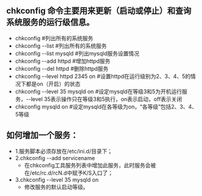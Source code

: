 ## chkconfig 命令主要用来更新（启动或停止）和查询系统服务的运行级信息。

- chkconfig							#列出所有的系统服务
- chkconfig --list        			#列出所有的系统服务
- chkconfig --list mysqld        		#列出mysqld服务设置情况
- chkconfig --add httpd        		#增加httpd服务
- chkconfig --del httpd        		#删除httpd服务
- chkconfig --level httpd 2345 on     #设置httpd在运行级别为2、3、4、5的情况下都是on（开启）的状态
- chkconfig --level 35 mysqld on      #设定mysqld在等级3和5为开机运行服务，--level 35表示操作只在等级3和5执行，on表示启动，off表示关闭
- chkconfig mysqld on        			#设定mysqld在各等级为on，“各等级”包括2、3、4、5等级

## 如何增加一个服务：
- 1.服务脚本必须存放在/etc/ini.d/目录下；
- 2.chkconfig --add servicename
    - 在chkconfig工具服务列表中增加此服务，此时服务会被在/etc/rc.d/rcN.d中赋予K/S入口了；
- 3.chkconfig --level 35 mysqld on
    - 修改服务的默认启动等级。
